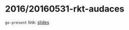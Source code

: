 2016/20160531-rkt-audaces
=========================

`go-present` link: [slides](http://talks.godoc.org/github.com/sbinet/talks/2016/20160531-rkt-audaces/talk.slide)
